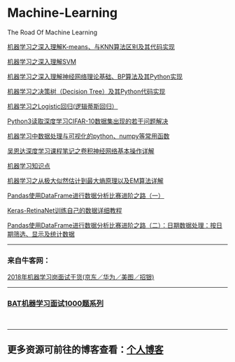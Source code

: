 # Machine-Learning
The Road Of Machine Learning


[机器学习之深入理解K-means、与KNN算法区别及其代码实现](http://blog.csdn.net/sinat_35512245/article/details/55051306)

[机器学习之深入理解SVM](http://blog.csdn.net/sinat_35512245/article/details/54984251)

[机器学习之深入理解神经网络理论基础、BP算法及其Python实现](http://blog.csdn.net/sinat_35512245/article/details/55224524)

[机器学习之决策树（Decision Tree）及其Python代码实现](http://blog.csdn.net/sinat_35512245/article/details/54927178)

[机器学习之Logistic回归(逻辑蒂斯回归）](http://blog.csdn.net/sinat_35512245/article/details/54881672)

[Python3读取深度学习CIFAR-10数据集出现的若干问题解决](http://blog.csdn.net/sinat_35512245/article/details/78502782)

[机器学习中数据处理与可视化的python、numpy等常用函数](http://blog.csdn.net/sinat_35512245/article/details/78574306)

[吴恩达深度学习课程笔记之卷积神经网络基本操作详解](http://blog.csdn.net/sinat_35512245/article/details/78718603)

[机器学习知识点](https://huangqinjian.blog.csdn.net/article/details/78845624)

[机器学习之从极大似然估计到最大熵原理以及EM算法详解](https://huangqinjian.blog.csdn.net/article/details/78774972)

[Pandas使用DataFrame进行数据分析比赛进阶之路（一）](https://huangqinjian.blog.csdn.net/article/details/79685891)

[Keras-RetinaNet训练自己的数据详细教程](https://huangqinjian.blog.csdn.net/article/details/88188365)

[Pandas使用DataFrame进行数据分析比赛进阶之路（二）：日期数据处理：按日期筛选、显示及统计数据](https://huangqinjian.blog.csdn.net/article/details/79791190)

---

### 来自牛客网：
[2018年机器学习岗面试干货(京东／华为／美图／招银)](https://www.nowcoder.com/discuss/108820?type=0&order=0&pos=22&page=1)

---

### [BAT机器学习面试1000题系列](http://blog.csdn.net/sinat_35512245/article/details/78796328)

<br/>

---
## 更多资源可前往的博客查看：[个人博客](http://blog.csdn.net/sinat_35512245)
